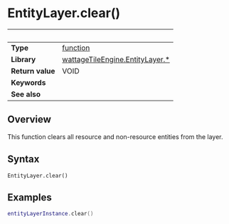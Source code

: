 # EntityLayer.clear()

|                      | &nbsp;
| -------------------- | ---------------------------------------------------------------
| __Type__             | [function](http://docs.coronalabs.com/api/type/Function.html)
| __Library__          | [wattageTileEngine.EntityLayer.*](type_entityLayer.markdown)
| __Return value__     | VOID
| __Keywords__         |
| __See also__         |


## Overview

This function clears all resource and non-resource entities from the
layer.


## Syntax

	EntityLayer.clear()

## Examples

``````lua
entityLayerInstance.clear()
``````
